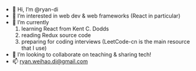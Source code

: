 - 👋 Hi, I’m @ryan-di
- 👀 I’m interested in web dev & web frameworks (React in particular)
- 🌱 I’m currently 
  1. learning React from Kent C. Dodds 
  2. reading Redux source code
  3. preparing for coding interviews (LeetCode-cn is the main resource that I use)
- 💞️ I’m looking to collaborate on teaching & sharing tech!
- 📫 ryan.weihao.di@gmail.com

<!---
ryan-di/ryan-di is a ✨ special ✨ repository because its `README.md` (this file) appears on your GitHub profile.
You can click the Preview link to take a look at your changes.
--->
